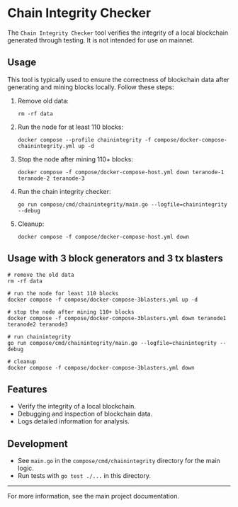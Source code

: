 # Chain Integrity Checker

The `Chain Integrity Checker` tool verifies the integrity of a local blockchain generated through testing. It is not intended for use on mainnet.

## Usage

This tool is typically used to ensure the correctness of blockchain data after generating and mining blocks locally. Follow these steps:

1. Remove old data:

   ```shell
   rm -rf data
   ```

2. Run the node for at least 110 blocks:

   ```shell
   docker compose --profile chainintegrity -f compose/docker-compose-chainintegrity.yml up -d
   ```

3. Stop the node after mining 110+ blocks:

   ```shell
   docker compose -f compose/docker-compose-host.yml down teranode-1 teranode-2 teranode-3
   ```

4. Run the chain integrity checker:

   ```shell
   go run compose/cmd/chainintegrity/main.go --logfile=chainintegrity --debug
   ```

5. Cleanup:
   ```shell
   docker compose -f compose/docker-compose-host.yml down
   ```

## Usage with 3 block generators and 3 tx blasters

```shell
# remove the old data
rm -rf data

# run the node for least 110 blocks
docker compose -f compose/docker-compose-3blasters.yml up -d

# stop the node after mining 110+ blocks
docker compose -f compose/docker-compose-3blasters.yml down teranode1 teranode2 teranode3

# run chainintegrity
go run compose/cmd/chainintegrity/main.go --logfile=chainintegrity --debug

# cleanup
docker compose -f compose/docker-compose-3blasters.yml down
```

## Features

- Verify the integrity of a local blockchain.
- Debugging and inspection of blockchain data.
- Logs detailed information for analysis.

## Development

- See `main.go` in the `compose/cmd/chainintegrity` directory for the main logic.
- Run tests with `go test ./...` in this directory.

---

For more information, see the main project documentation.
